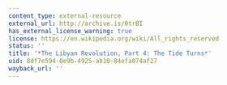 ```yaml
---
content_type: external-resource
external_url: http://archive.is/0trBI
has_external_license_warning: true
license: https://en.wikipedia.org/wiki/All_rights_reserved
status: ''
title: '*The Libyan Revolution, Part 4: The Tide Turns*'
uid: 8df7e594-0e9b-4925-ab10-84efa074af27
wayback_url: ''
---
```

